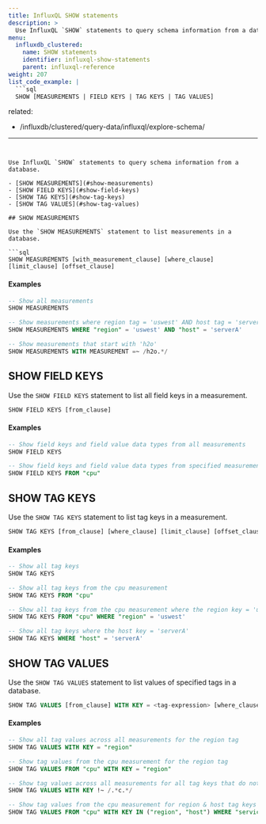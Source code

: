 ```yaml
---
title: InfluxQL SHOW statements
description: >
  Use InfluxQL `SHOW` statements to query schema information from a database.
menu:
  influxdb_clustered:
    name: SHOW statements
    identifier: influxql-show-statements
    parent: influxql-reference
weight: 207
list_code_example: |
  ```sql
  SHOW [MEASUREMENTS | FIELD KEYS | TAG KEYS | TAG VALUES]
  ```
related:
  - /influxdb/clustered/query-data/influxql/explore-schema/
---
```


Use InfluxQL `SHOW` statements to query schema information from a database.

- [SHOW MEASUREMENTS](#show-measurements)
- [SHOW FIELD KEYS](#show-field-keys)
- [SHOW TAG KEYS](#show-tag-keys)
- [SHOW TAG VALUES](#show-tag-values)

## SHOW MEASUREMENTS

Use the `SHOW MEASUREMENTS` statement to list measurements in a database.

```sql
SHOW MEASUREMENTS [with_measurement_clause] [where_clause] [limit_clause] [offset_clause]
```

#### Examples

```sql
-- Show all measurements
SHOW MEASUREMENTS

-- Show measurements where region tag = 'uswest' AND host tag = 'serverA'
SHOW MEASUREMENTS WHERE "region" = 'uswest' AND "host" = 'serverA'

-- Show measurements that start with 'h2o'
SHOW MEASUREMENTS WITH MEASUREMENT =~ /h2o.*/
```

## SHOW FIELD KEYS

Use the `SHOW FIELD KEYS` statement to list all field keys in a measurement.

```sql
SHOW FIELD KEYS [from_clause]
```

#### Examples

```sql
-- Show field keys and field value data types from all measurements
SHOW FIELD KEYS

-- Show field keys and field value data types from specified measurement
SHOW FIELD KEYS FROM "cpu"
```

## SHOW TAG KEYS

Use the `SHOW TAG KEYS` statement to list tag keys in a measurement.

```sql
SHOW TAG KEYS [from_clause] [where_clause] [limit_clause] [offset_clause]
```

#### Examples

```sql
-- Show all tag keys
SHOW TAG KEYS

-- Show all tag keys from the cpu measurement
SHOW TAG KEYS FROM "cpu"

-- Show all tag keys from the cpu measurement where the region key = 'uswest'
SHOW TAG KEYS FROM "cpu" WHERE "region" = 'uswest'

-- Show all tag keys where the host key = 'serverA'
SHOW TAG KEYS WHERE "host" = 'serverA'
```

## SHOW TAG VALUES

Use the `SHOW TAG VALUES` statement to list values of specified tags in a database.

```sql
SHOW TAG VALUES [from_clause] WITH KEY = <tag-expression> [where_clause] [limit_clause] [offset_clause]
```

#### Examples

```sql
-- Show all tag values across all measurements for the region tag
SHOW TAG VALUES WITH KEY = "region"

-- Show tag values from the cpu measurement for the region tag
SHOW TAG VALUES FROM "cpu" WITH KEY = "region"

-- Show tag values across all measurements for all tag keys that do not include the letter c
SHOW TAG VALUES WITH KEY !~ /.*c.*/

-- Show tag values from the cpu measurement for region & host tag keys where service = 'redis'
SHOW TAG VALUES FROM "cpu" WITH KEY IN ("region", "host") WHERE "service" = 'redis'
```
